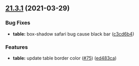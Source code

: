 ## [21.3.1](https://github.com/growingio/gio-design-tokens/compare/v21.3.0...v21.3.1) (2021-03-29)

### Bug Fixes

- **table:** box-shadow safari bug cause black bar ([c3cd6b4](https://github.com/growingio/gio-design-tokens/commit/c3cd6b48b623190cf7a5d6f462985feb4c962d61))

### Features

- **table:** update table border color ([#75](https://github.com/growingio/gio-design-tokens/issues/75)) ([ed483ca](https://github.com/growingio/gio-design-tokens/commit/ed483cac81d3862cb4c027c6a9cc3f1c2e1c5cc4))
